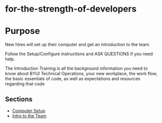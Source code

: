 # for-the-strength-of-developers

# Purpose
New hires will set up their computer and get an introduction to the team.

Follow the Setup/Configure instructions and ASK QUESTIONS if you need help.

The Introduction Training is all the background information you need to know about BYUI Technical Operations, your new workplace, the work flow, the basic essentials of code, as well as expectations and resources regarding that code

## Sections

- [Computer Setup](./Orientation/newHireToDo.md)
- [Intro to the Team](./Orientation/intro.md)